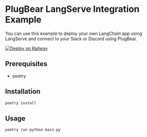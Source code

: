 # PlugBear LangServe Integration Example

You can use this example to deploy your own LangChain app using LangServe and connect to your Slack or Discord using PlugBear.

[![Deploy on Railway](https://railway.app/button.svg)](https://railway.app/template/tCk1po?referralCode=XB5ava)

## Prerequisites

- poetry

## Installation

```bash
poetry install
```

## Usage

```bash
poetry run python main.py
```

